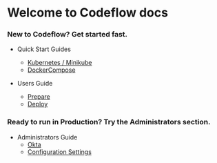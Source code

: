 # Welcome to Codeflow docs

### New to Codeflow?  Get started fast. 

* Quick Start Guides
  * [Kubernetes / Minikube](kubernetes.md)
  * [DockerCompose](docker_compose.md)

* Users Guide
  * [Prepare](prepare.md)
  * [Deploy](deploy.md)

### Ready to run in Production?  Try the Administrators section.
* Administrators Guide
  * [Okta](okta.md)
  * [Configuration Settings](settings.md)